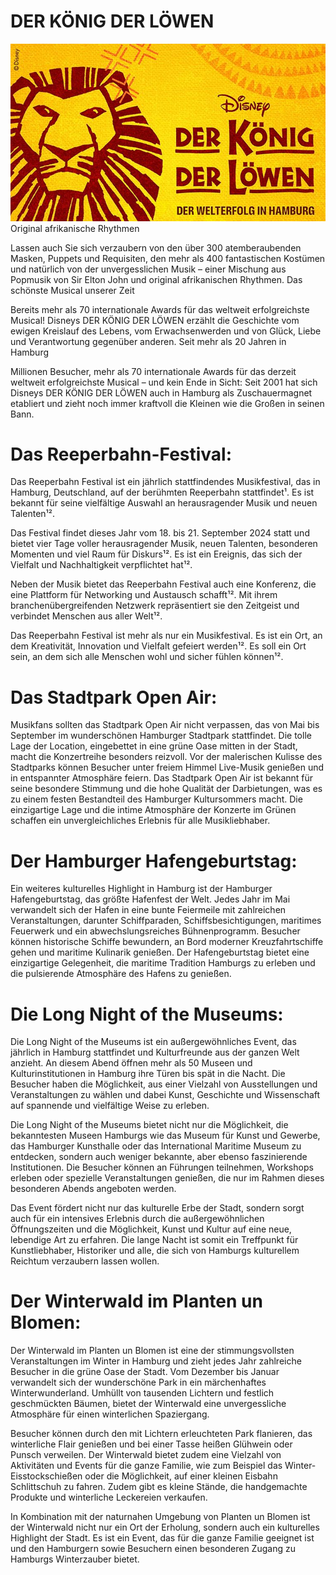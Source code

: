 # DER KÖNIG DER LÖWEN
![bild-koenig-der-loewen-2022.jpg](..%2Fimages%2Fbild-koenig-der-loewen-2022.jpg)
Original afrikanische Rhythmen

Lassen auch Sie sich verzaubern von den über 300 atemberaubenden Masken, Puppets und Requisiten, den mehr als 400 fantastischen Kostümen und natürlich von der unvergesslichen Musik – einer Mischung aus Popmusik von Sir Elton John und original afrikanischen Rhythmen.
Das schönste Musical unserer Zeit

Bereits mehr als 70 internationale Awards für das weltweit erfolgreichste Musical! Disneys DER KÖNIG DER LÖWEN erzählt die Geschichte vom ewigen Kreislauf des Lebens, vom Erwachsenwerden und von Glück, Liebe und Verantwortung gegenüber anderen.
Seit mehr als 20 Jahren in Hamburg

Millionen Besucher, mehr als 70 internationale Awards für das derzeit weltweit erfolgreichste Musical – und kein Ende in Sicht: Seit 2001 hat sich Disneys DER KÖNIG DER LÖWEN auch in Hamburg als Zuschauermagnet etabliert und zieht noch immer kraftvoll die Kleinen wie die Großen in seinen Bann.



# Das Reeperbahn-Festival:

Das Reeperbahn Festival ist ein jährlich stattfindendes Musikfestival, das in Hamburg, Deutschland, auf der berühmten Reeperbahn stattfindet¹. Es ist bekannt für seine vielfältige Auswahl an herausragender Musik und neuen Talenten¹².

Das Festival findet dieses Jahr vom 18. bis 21. September 2024 statt und bietet vier Tage voller herausragender Musik, neuen Talenten, besonderen Momenten und viel Raum für Diskurs¹². Es ist ein Ereignis, das sich der Vielfalt und Nachhaltigkeit verpflichtet hat¹².

Neben der Musik bietet das Reeperbahn Festival auch eine Konferenz, die eine Plattform für Networking und Austausch schafft¹². Mit ihrem branchenübergreifenden Netzwerk repräsentiert sie den Zeitgeist und verbindet Menschen aus aller Welt¹².

Das Reeperbahn Festival ist mehr als nur ein Musikfestival. Es ist ein Ort, an dem Kreativität, Innovation und Vielfalt gefeiert werden¹². Es soll ein Ort sein, an dem sich alle Menschen wohl und sicher fühlen können¹².

# Das Stadtpark Open Air:

Musikfans sollten das Stadtpark Open Air nicht verpassen, das von Mai bis September im wunderschönen Hamburger Stadtpark stattfindet. Die tolle Lage der Location, eingebettet in eine grüne Oase mitten in der Stadt, macht die Konzertreihe besonders reizvoll. Vor der malerischen Kulisse des Stadtparks können Besucher unter freiem Himmel Live-Musik genießen und in entspannter Atmosphäre feiern. Das Stadtpark Open Air ist bekannt für seine besondere Stimmung und die hohe Qualität der Darbietungen, was es zu einem festen Bestandteil des Hamburger Kultursommers macht. Die einzigartige Lage und die intime Atmosphäre der Konzerte im Grünen schaffen ein unvergleichliches Erlebnis für alle Musikliebhaber.

# Der Hamburger Hafengeburtstag:

Ein weiteres kulturelles Highlight in Hamburg ist der Hamburger Hafengeburtstag, das größte Hafenfest der Welt. Jedes Jahr im Mai verwandelt sich der Hafen in eine bunte Feiermeile mit zahlreichen Veranstaltungen, darunter Schiffparaden, Schiffsbesichtigungen, maritimes Feuerwerk und ein abwechslungsreiches Bühnenprogramm. Besucher können historische Schiffe bewundern, an Bord moderner Kreuzfahrtschiffe gehen und maritime Kulinarik genießen. Der Hafengeburtstag bietet eine einzigartige Gelegenheit, die maritime Tradition Hamburgs zu erleben und die pulsierende Atmosphäre des Hafens zu genießen.

# Die Long Night of the Museums:

Die Long Night of the Museums ist ein außergewöhnliches Event, das jährlich in Hamburg stattfindet und Kulturfreunde aus der ganzen Welt anzieht. An diesem Abend öffnen mehr als 50 Museen und Kulturinstitutionen in Hamburg ihre Türen bis spät in die Nacht. Die Besucher haben die Möglichkeit, aus einer Vielzahl von Ausstellungen und Veranstaltungen zu wählen und dabei Kunst, Geschichte und Wissenschaft auf spannende und vielfältige Weise zu erleben.

Die Long Night of the Museums bietet nicht nur die Möglichkeit, die bekanntesten Museen Hamburgs wie das Museum für Kunst und Gewerbe, das Hamburger Kunsthalle oder das International Maritime Museum zu entdecken, sondern auch weniger bekannte, aber ebenso faszinierende Institutionen. Die Besucher können an Führungen teilnehmen, Workshops erleben oder spezielle Veranstaltungen genießen, die nur im Rahmen dieses besonderen Abends angeboten werden.

Das Event fördert nicht nur das kulturelle Erbe der Stadt, sondern sorgt auch für ein intensives Erlebnis durch die außergewöhnlichen Öffnungszeiten und die Möglichkeit, Kunst und Kultur auf eine neue, lebendige Art zu erfahren. Die lange Nacht ist somit ein Treffpunkt für Kunstliebhaber, Historiker und alle, die sich von Hamburgs kulturellem Reichtum verzaubern lassen wollen.

# Der Winterwald im Planten un Blomen:

Der Winterwald im Planten un Blomen ist eine der stimmungsvollsten Veranstaltungen im Winter in Hamburg und zieht jedes Jahr zahlreiche Besucher in die grüne Oase der Stadt. Vom Dezember bis Januar verwandelt sich der wunderschöne Park in ein märchenhaftes Winterwunderland. Umhüllt von tausenden Lichtern und festlich geschmückten Bäumen, bietet der Winterwald eine unvergessliche Atmosphäre für einen winterlichen Spaziergang.

Besucher können durch den mit Lichtern erleuchteten Park flanieren, das winterliche Flair genießen und bei einer Tasse heißen Glühwein oder Punsch verweilen. Der Winterwald bietet zudem eine Vielzahl von Aktivitäten und Events für die ganze Familie, wie zum Beispiel das Winter-Eisstockschießen oder die Möglichkeit, auf einer kleinen Eisbahn Schlittschuh zu fahren. Zudem gibt es kleine Stände, die handgemachte Produkte und winterliche Leckereien verkaufen.

In Kombination mit der naturnahen Umgebung von Planten un Blomen ist der Winterwald nicht nur ein Ort der Erholung, sondern auch ein kulturelles Highlight der Stadt. Es ist ein Event, das für die ganze Familie geeignet ist und den Hamburgern sowie Besuchern einen besonderen Zugang zu Hamburgs Winterzauber bietet.